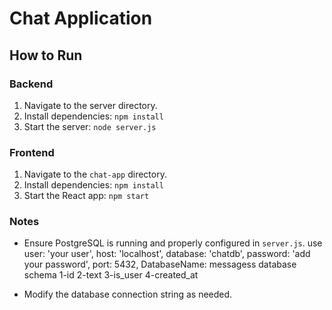 # Chat Application

## How to Run

### Backend
1. Navigate to the server directory.
2. Install dependencies: `npm install`
3. Start the server: `node server.js`

### Frontend
1. Navigate to the `chat-app` directory.
2. Install dependencies: `npm install`
3. Start the React app: `npm start`

### Notes
- Ensure PostgreSQL is running and properly configured in `server.js`. use 
  user: 'your user',
  host: 'localhost',
  database: 'chatdb',
  password: 'add your password',
  port: 5432,
DatabaseName: messagess
database schema
1-id 
2-text
3-is_user
4-created_at

- Modify the database connection string as needed.
